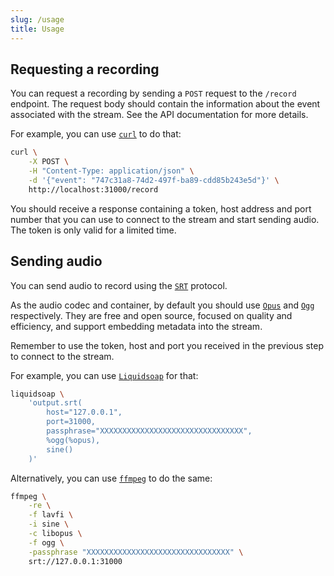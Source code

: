 ```yaml
---
slug: /usage
title: Usage
---
```


## Requesting a recording

You can request a recording by sending a `POST` request to the `/record` endpoint.
The request body should contain the information
about the event associated with the stream.
See the API documentation for more details.

For example, you can use [`curl`](https://curl.se) to do that:

```sh
curl \
    -X POST \
    -H "Content-Type: application/json" \
    -d '{"event": "747c31a8-74d2-497f-ba89-cdd85b243e5d"}' \
    http://localhost:31000/record
```

You should receive a response containing
a token, host address and port number
that you can use to connect to the stream and start sending audio.
The token is only valid for a limited time.

## Sending audio

You can send audio to record using the
[`SRT`](https://www.haivision.com/products/srt-secure-reliable-transport)
protocol.

As the audio codec and container,
by default you should use [`Opus`](https://opus-codec.org) and
[`Ogg`](https://www.xiph.org/ogg) respectively.
They are free and open source, focused on quality and efficiency,
and support embedding metadata into the stream.

Remember to use the token, host and port you received in the previous step
to connect to the stream.

For example, you can use [`Liquidsoap`](https://www.liquidsoap.info) for that:

```sh
liquidsoap \
    'output.srt(
        host="127.0.0.1",
        port=31000,
        passphrase="XXXXXXXXXXXXXXXXXXXXXXXXXXXXXXXX",
        %ogg(%opus),
        sine()
    )'
```

Alternatively, you can use [`ffmpeg`](https://ffmpeg.org) to do the same:

```sh
ffmpeg \
    -re \
    -f lavfi \
    -i sine \
    -c libopus \
    -f ogg \
    -passphrase "XXXXXXXXXXXXXXXXXXXXXXXXXXXXXXXX" \
    srt://127.0.0.1:31000
```
